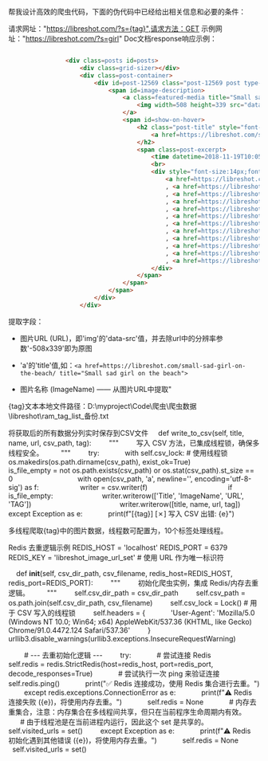 帮我设计高效的爬虫代码，下面的伪代码中已经给出相关信息和必要的条件：


请求网址："https://libreshot.com/?s={tag}",请求方法：GET
示例网址："https://libreshot.com/?s=girl"
Doc文档response响应示例：
```html

                <div class=posts id=posts>
                    <div class=grid-sizer></div>
                    <div class=post-container>
                        <div id=post-12569 class="post-12569 post type-post status-publish format-standard has-post-thumbnail hentry category-people tag-alone tag-beach tag-children tag-family tag-girls tag-holiday tag-people tag-sad tag-sand tag-summer tag-travel tag-young-people">
                            <span id=image-description>
                                <a class=featured-media title="Small sad girl on the beach - Free Image For Commercial Use" href=https://libreshot.com/small-sad-girl-on-the-beach/>
                                    <img width=508 height=339 src="data:image/svg+xml,%3Csvg%20xmlns='http://www.w3.org/2000/svg'%20viewBox='0%200%20508%20339'%3E%3C/svg%3E" data-src=https://libreshot.com/wp-content/uploads/2018/11/sad-girl-508x339.jpg class="attachment-post-thumb size-post-thumb wp-post-image lazy" alt="Small sad girl on the beach" decoding=async fetchpriority=high data-srcset="https://libreshot.com/wp-content/uploads/2018/11/sad-girl-508x339.jpg 508w, https://libreshot.com/wp-content/uploads/2018/11/sad-girl-1536x1024.jpg 1536w, https://libreshot.com/wp-content/uploads/2018/11/sad-girl-2048x1365.jpg 2048w, https://libreshot.com/wp-content/uploads/2018/11/sad-girl-973x649.jpg 973w, https://libreshot.com/wp-content/uploads/2018/11/sad-girl-462x308.jpg 462w, https://libreshot.com/wp-content/uploads/2018/11/sad-girl-768x512.jpg 768w, https://libreshot.com/wp-content/uploads/2018/11/sad-girl-861x574.jpg 861w" data-sizes="(max-width: 508px) 100vw, 508px">
                                </a>
                                <span id=show-on-hover>
                                    <h2 class="post-title" style="font-size:15px;padding-left: 10px;">
                                        <a href=https://libreshot.com/small-sad-girl-on-the-beach/ title="Small sad girl on the beach">Small sad girl on the beach - Free image</a>
                                    </h2>
                                    <span class=post-excerpt>
                                        <time datetime=2018-11-19T10:05:54+01:00 itemprop=datePublished>November 19, 2018</time>
                                        <br>
                                        <div style="font-size:14px;font-weight: lighter;padding: 5px 10px;">
                                            <a href=https://libreshot.com/free-images/alone/ rel=tag itemprop=keywords>alone</a>
                                            , <a href=https://libreshot.com/free-images/beach/ rel=tag itemprop=keywords>Beach</a>
                                            , <a href=https://libreshot.com/free-images/children/ rel=tag itemprop=keywords>Children</a>
                                            , <a href=https://libreshot.com/free-images/family/ rel=tag itemprop=keywords>Family</a>
                                            , <a href=https://libreshot.com/free-images/girls/ rel=tag itemprop=keywords>Girls</a>
                                            , <a href=https://libreshot.com/free-images/holiday/ rel=tag itemprop=keywords>Holiday</a>
                                            , <a href=https://libreshot.com/free-images/people/ rel=tag itemprop=keywords>People</a>
                                            , <a href=https://libreshot.com/free-images/sad/ rel=tag itemprop=keywords>Sad</a>
                                            , <a href=https://libreshot.com/free-images/sand/ rel=tag itemprop=keywords>Sand</a>
                                            , <a href=https://libreshot.com/free-images/summer/ rel=tag itemprop=keywords>Summer</a>
                                            , <a href=https://libreshot.com/free-images/travel/ rel=tag itemprop=keywords>Travel</a>
                                            , <a href=https://libreshot.com/free-images/young-people/ rel=tag itemprop=keywords>Young People</a>
                                        </div>
                                    </span>
                                </span>
                            </span>
                        </div>
                    </div>


```
提取字段：
- 图片URL (URL)，即'img'的'data-src'值，并去除url中的分辨率参数'-508x339'即为原图
- 'a'的'title'值,如：`<a href=https://libreshot.com/small-sad-girl-on-the-beach/ title="Small sad girl on the beach">`

- 图片名称 (ImageName) —— 从图片URL中提取"


{tag}文本本地文件路径：D:\myproject\Code\爬虫\爬虫数据\libreshot\ram_tag_list_备份.txt

将获取后的所有数据分列实时保存到CSV文件
    def write_to_csv(self, title, name, url, csv_path, tag):
        """
        写入 CSV 方法，已集成线程锁，确保多线程安全。
        """
        try:
            with self.csv_lock: # 使用线程锁
                os.makedirs(os.path.dirname(csv_path), exist_ok=True)
                is_file_empty = not os.path.exists(csv_path) or os.stat(csv_path).st_size == 0
                
                with open(csv_path, 'a', newline='', encoding='utf-8-sig') as f:
                    writer = csv.writer(f)
                    
                    if is_file_empty:
                        writer.writerow(['Title', 'ImageName', 'URL', 'TAG'])
                        
                    writer.writerow([title, name, url, tag])
        except Exception as e:
            print(f"[{tag}] [✗] 写入 CSV 出错: {e}")


多线程爬取{tag}中的图片数据，线程数可配置为，10个标签处理线程。


Redis 去重逻辑示例
REDIS_HOST = 'localhost'
REDIS_PORT = 6379
REDIS_KEY = 'libreshot_image_url_set' # 使用 URL 作为唯一标识符



    def __init__(self, csv_dir_path, csv_filename, redis_host=REDIS_HOST, redis_port=REDIS_PORT):
        """
        初始化爬虫实例，集成 Redis/内存去重逻辑。
        """
        self.csv_dir_path = csv_dir_path
        self.csv_path = os.path.join(self.csv_dir_path, csv_filename) 
        self.csv_lock = Lock() # 用于 CSV 写入的线程锁
        self.headers = {
            'User-Agent': 'Mozilla/5.0 (Windows NT 10.0; Win64; x64) AppleWebKit/537.36 (KHTML, like Gecko) Chrome/91.0.4472.124 Safari/537.36'
        }
        urllib3.disable_warnings(urllib3.exceptions.InsecureRequestWarning)

        # --- 去重初始化逻辑 ---
        try:
            # 尝试连接 Redis
            self.redis = redis.StrictRedis(host=redis_host, port=redis_port, decode_responses=True)
            # 尝试执行一次 ping 来验证连接
            self.redis.ping()
            print("✅ Redis 连接成功，使用 Redis 集合进行去重。")
        except redis.exceptions.ConnectionError as e:
            print(f"⚠️ Redis 连接失败 ({e})，将使用内存去重。")
            self.redis = None
            # 内存去重集合，注意：内存集合在多线程间共享，但只在当前程序生命周期内有效。
            # 由于线程池是在当前进程内运行，因此这个 set 是共享的。
            self.visited_urls = set()
        except Exception as e:
            print(f"⚠️ Redis 初始化遇到其他错误 ({e})，将使用内存去重。")
            self.redis = None
            self.visited_urls = set()